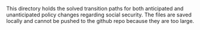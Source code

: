 This directory holds the solved transition paths for both anticipated and
unanticipated policy changes regarding social security. The files are saved
locally and cannot be pushed to the github repo because they are too large. 
